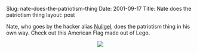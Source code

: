 Slug: nate-does-the-patriotism-thing
Date: 2001-09-17
Title: Nate does the patriotism thing
layout: post

Nate, who goes by the hacker alias <a href="http://www.nullgel.com">Nullgel</a>, does the patriotism thing in his own way. Check out this American Flag made out of Lego.<p>

<center><a href="http://www.nullgel.com/images/usaflagme.jpg"><img border="0" src="http://media.redmonk.net/images/natesFlag.jpg" /></a></center></p>
